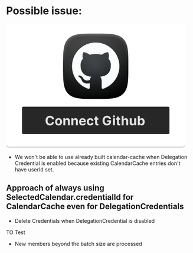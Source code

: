 # Possible issue:

![Connect Github Pn](/images/ConnectGithub.png)

- We won't be able to use already built calendar-cache when Delegation Credential is enabled because existing CalendarCache entries don't have userId set.

## Approach of always using SelectedCalendar.credentialId for CalendarCache even for DelegationCredentials

- Delete Credentials when DelegationCredential is disabled

TO Test

- New members beyond the batch size are processed